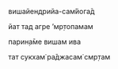 вишайендрийа-сам̇йога̄д

йат тад агре ’мр̣топамам

парин̣а̄ме вишам ива

тат сукхам̇ ра̄джасам̇ смр̣там